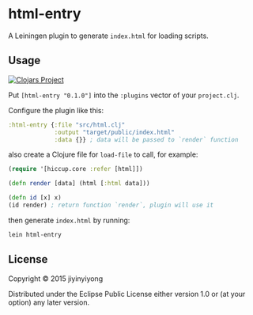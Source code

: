 
# html-entry

A Leiningen plugin to generate `index.html` for loading scripts.

## Usage

[![Clojars Project](http://clojars.org/mvc-works/html-entry/latest-version.svg)](http://clojars.org/mvc-works/html-entry)

Put `[html-entry "0.1.0"]` into the `:plugins` vector of your `project.clj`.

Configure the plugin like this:

```clojure
:html-entry {:file "src/html.clj"
             :output "target/public/index.html"
             :data {}} ; data will be passed to `render` function
```

also create a Clojure file for `load-file` to call, for example:

```clojure
(require '[hiccup.core :refer [html]])

(defn render [data] (html [:html data]))

(defn id [x] x)
(id render) ; return function `render`, plugin will use it
```

then generate `index.html` by running:

```bash
lein html-entry
```

## License

Copyright © 2015 jiyinyiyong

Distributed under the Eclipse Public License either version 1.0 or (at
your option) any later version.
